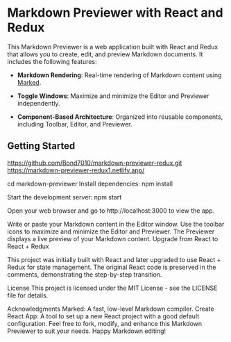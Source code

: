 # Markdown Previewer with React and Redux

This Markdown Previewer is a web application built with React and Redux that allows you to create, edit, and preview Markdown documents. It includes the following features:

- **Markdown Rendering**: Real-time rendering of Markdown content using [Marked](https://github.com/markedjs/marked).

- **Toggle Windows**: Maximize and minimize the Editor and Previewer independently.

- **Component-Based Architecture**: Organized into reusable components, including Toolbar, Editor, and Previewer.

## Getting Started

   https://github.com/Bond7010/markdown-previewer-redux.git
   https://markdown-previewer-redux1.netlify.app/


cd markdown-previewer
Install dependencies:
npm install

Start the development server:
npm start

Open your web browser and go to http://localhost:3000 to view the app.


Write or paste your Markdown content in the Editor window.
Use the toolbar icons to maximize and minimize the Editor and Previewer.
The Previewer displays a live preview of your Markdown content.
Upgrade from React to React + Redux

This project was initially built with React and later upgraded to use React + Redux for state management. The original React code is preserved in the comments, demonstrating the step-by-step transition.

License
This project is licensed under the MIT License - see the LICENSE file for details.

Acknowledgments
Marked: A fast, low-level Markdown compiler.
Create React App: A tool to set up a new React project with a good default configuration.
Feel free to fork, modify, and enhance this Markdown Previewer to suit your needs. Happy Markdown editing!